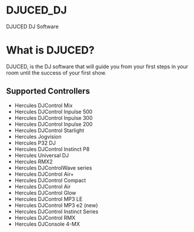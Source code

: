 # DJUCED_DJ
DJUCED DJ Software

# What is DJUCED?
DJUCED, is the DJ software that will guide you from your first steps in your room until the success of your first show.

## Supported Controllers
* Hercules DJControl Mix
* Hercules DJControl Inpulse 500
* Hercules DJControl Inpulse 300
* Hercules DJControl Inpulse 200
* Hercules DJControl Starlight
* Hercules Jogvision
* Hercules P32 DJ
* Hercules DJControl Instinct P8
* Hercules Universal DJ
* Hercules RMX2
* Hercules DJControlWave series
* Hercules DJControl Air+
* Hercules DJControl Compact
* Hercules DJControl Air
* Hercules DJControl Glow
* Hercules DJControl MP3 LE
* Hercules DJControl MP3 e2 (new)
* Hercules DJControl Instinct Series
* Hercules DJControl RMX
* Hercules DJConsole 4-MX

